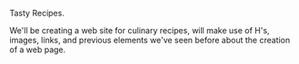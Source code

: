 Tasty Recipes.

We'll be creating a web site for culinary recipes, will make use of H's, images, links, and previous 
elements we've seen before about the creation of a web page.
